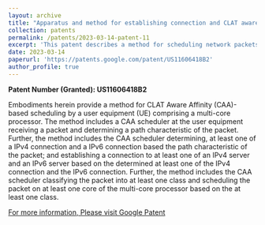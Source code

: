 ```yaml
---
layout: archive
title: "Apparatus and method for establishing connection and CLAT aware affinity (CAA)-based scheduling in multi-core processor"
collection: patents
permalink: /patents/2023-03-14-patent-11
excerpt: 'This patent describes a method for scheduling network packets based on CLAT Aware Affinity (CAA) using a multi-core processor in a user equipment (UE). It involves the CAA scheduler analyzing the packets path characteristics, determining the appropriate IPv4 or IPv6 connection, and scheduling the packet to the relevant server, while classifying and distributing the packet across the processor cores for efficient handling.'
date: 2023-03-14
paperurl: 'https://patents.google.com/patent/US11606418B2'
author_profile: true
---
```


**Patent Number (Granted): US11606418B2**

Embodiments herein provide a method for CLAT Aware Affinity (CAA)-based scheduling by a user equipment (UE) comprising a multi-core processor. The method includes a CAA scheduler at the user equipment  receiving a packet and determining a path characteristic of the packet. Further, the method includes the CAA scheduler determining, at least one of a IPv4 connection and a IPv6 connection based the path characteristic of the packet; and establishing a connection to at least one of an IPv4 server and an IPv6 server based on the determined at least one of the IPv4 connection and the IPv6 connection. Further, the method includes the CAA scheduler  classifying the packet into at least one class and scheduling the packet on at least one core of the multi-core processor based on the at least one class.

[For more information, Please visit Google Patent](https://patents.google.com/patent/US11606418B2)
